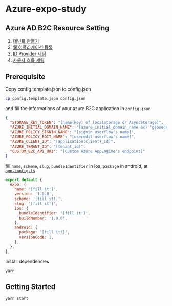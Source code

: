 # Azure-expo-study

## Azure AD B2C Resource Setting

1. [테넌트 만들기](https://geoseong.notion.site/7a48654a62e74287bd781fe36d040010)
2. [웹 어플리케이션 등록](https://geoseong.notion.site/b3af7db8509242e985c6a406e8957c04)
3. [ID Provider 세팅](https://geoseong.notion.site/ID-Provider-eeb6945089034d88814ba356cfbbfa58)
4. [사용자 흐름 세팅](https://geoseong.notion.site/ab456d95dd5a4ee29cffc05243f349db)

## Prerequisite

Copy config.template.json to config.json

```sh
cp config.template.json config.json
```

and fill the informations of your azure B2C application in `config.json`

```json
{
  "STORAGE_KEY_TOKEN": "[name(key) of localstorage or AsyncStorage]",
  "AZURE_INITIAL_DOMAIN_NAME": "[azure_initial_domain_name ex) 'geoseong'.onmicrosoft.com]",
  "AZURE_POLICY_SIGNIN_NAME": "[signin userflow's name]",
  "AZURE_POLICY_EDIT_NAME": "[useredit userflow's name]",
  "AZURE_CLIENT_ID": "[application(client)_id]",
  "AZURE_TENANT_ID": "[tenant_id]",
  "CUSTOM_B2C_API_URI": "[Custom Azure AppEngine's endpoint]"
}
```

fill `name`, `scheme`, `slug`, `bundleIdentifier` in ios, `package` in android, at [`app.config.ts`](./app.config.ts)

```javascript
export default {
  expo: {
    name: '[fill it!]',
    version: '1.0.0',
    scheme: '[fill it!]',
    slug: '[fill it!]',
    ios: {
      bundleIdentifier: '[fill it!]',
      buildNumber: '1.0.0',
    },
    android: {
      package: '[fill it!]',
      versionCode: 1,
    },
  },
};

```

Install dependencies

```sh
yarn
```

## Getting Started

```sh
yarn start
```
